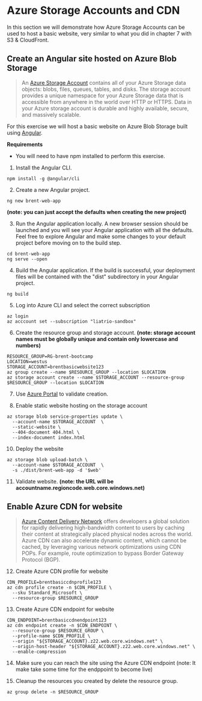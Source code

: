 # Azure Storage Accounts and CDN

In this section we will demonstrate how Azure Storage Accounts can be used to host a basic website, very similar to what you did in chapter 7 with S3 & CloudFront.

## Create an Angular site hosted on Azure Blob Storage

> An [Azure Storage Account](https://docs.microsoft.com/en-us/azure/storage/common/storage-account-overview) contains all of your Azure Storage data objects: blobs, files, queues, tables, and disks. The storage account provides a unique namespace for your Azure Storage data that is accessible from anywhere in the world over HTTP or HTTPS. Data in your Azure storage account is durable and highly available, secure, and massively scalable.

For this exercise we will host a basic website on Azure Blob Storage built using [Angular](https://angular.io/).

**Requirements**
- You will need to have npm installed to perform this exercise.

1. Install the Angular CLI.

```
npm install -g @angular/cli
```

2. Create a new Angular project.

```
ng new brent-web-app
```

**(note: you can just accept the defaults when creating the new project)**

3. Run the Angular application locally. A new browser session should be launched and you will see your Angular application with all the defaults. Feel free to explore Angular and make some changes to your default project before moving on to the build step.

```
cd brent-web-app
ng serve --open
```

4. Build the Angular application. If the build is successful, your deployment files will be contained with the "dist" subdirectory in your Angular project.

```
ng build
```

5. Log into Azure CLI and select the correct subscription

```
az login
az acccount set --subscription "liatrio-sandbox"
```

6. Create the resource group and storage account. **(note: storage account names must be globally unique and contain only lowercase and numbers)**

```
RESOURCE_GROUP=RG-brent-bootcamp
LOCATION=westus
STORAGE_ACCOUNT=brentbasicwebsite123
az group create --name $RESOURCE_GROUP --location $LOCATION
az storage account create --name $STORAGE_ACCOUNT --resource-group $RESOURCE_GROUP --location $LOCATION
```

7. Use [Azure Portal](https://portal.azure.com) to validate creation.

8. Enable static website hosting on the storage account

```
az storage blob service-properties update \
  --account-name $STORAGE_ACCOUNT  \
  --static-website \
  --404-document 404.html \
  --index-document index.html
```

10. Deploy the website

```
az storage blob upload-batch \
  --account-name $STORAGE_ACCOUNT  \
  -s ./dist/brent-web-app -d '$web'
```

11. Validate website. **(note: the URL will be accountname.regioncode.web.core.windows.net)**


## Enable Azure CDN for website

> [Azure Content Delivery Network](https://docs.microsoft.com/en-us/azure/cdn/cdn-overview) offers developers a global solution for rapidly delivering high-bandwidth content to users by caching their content at strategically placed physical nodes across the world. Azure CDN can also accelerate dynamic content, which cannot be cached, by leveraging various network optimizations using CDN POPs. For example, route optimization to bypass Border Gateway Protocol (BGP).

12. Create Azure CDN profile for website

```
CDN_PROFILE=brentbasiccdnprofile123
az cdn profile create -n $CDN_PROFILE \
  --sku Standard_Microsoft \
  --resource-group $RESOURCE_GROUP
```

13. Create Azure CDN endpoint for website

```
CDN_ENDPOINT=brentbasiccdnendpoint123
az cdn endpoint create -n $CDN_ENDPOINT \
  --resource-group $RESOURCE_GROUP \
  --profile-name $CDN_PROFILE \
  --origin "${STORAGE_ACCOUNT}.z22.web.core.windows.net" \
  --origin-host-header "${STORAGE_ACCOUNT}.z22.web.core.windows.net" \
  --enable-compression
```

14. Make sure you can reach the site using the Azure CDN endpoint (note: It make take some time for the endppoint to become live)

15. Cleanup the resources you created by delete the resource group.

```
az group delete -n $RESOURCE_GROUP
```